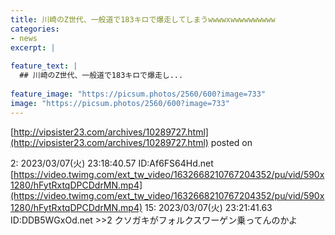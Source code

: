 ```yaml
---
title: 川崎のZ世代、一般道で183キロで爆走してしまうwwwwxwwwwwwwwww
categories:
- news
excerpt: |
  
feature_text: |
  ## 川崎のZ世代、一般道で183キロで爆走し...
  
feature_image: "https://picsum.photos/2560/600?image=733"
image: "https://picsum.photos/2560/600?image=733"
---
```


[http://vipsister23.com/archives/10289727.html](http://vipsister23.com/archives/10289727.html)
posted on 

<!--more-->

2: 2023/03/07(火) 23:18:40.57 ID:Af6FS64Hd.net [https://video.twimg.com/ext_tw_video/1632668210767204352/pu/vid/590x1280/hFytRxtqDPCDdrMN.mp4](https://video.twimg.com/ext_tw_video/1632668210767204352/pu/vid/590x1280/hFytRxtqDPCDdrMN.mp4) 15: 2023/03/07(火) 23:21:41.63 ID:DDB5WGxOd.net &gt;&gt;2 クソガキがフォルクスワーゲン乗ってんのかよ
